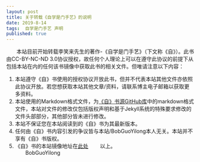```yaml
---
layout: post
title: 关于转载《自学是门手艺》的说明
date: 2019-8-14
tags:  自学是门手艺 声明
published: true
---
```


&nbsp; &nbsp; &nbsp; &nbsp;本站目前开始转载李笑来先生的著作-《自学是门手艺》（下文称《自》）。此书由CC-BY-NC-ND 3.0协议授权，故任何个人理论上可以在遵守此协议的前提下从包括本站在内的任何该书镜像中获取此书的相关文件。但唯请注意以下内容：
1. 本站遵守《自》书使用的授权协议开放此书，但并不代表本站其他文件亦依照此协议开放。若您想获取本站其他文章/资料，请联系博主电子邮箱以获取更多资料。
2. 本站使用的Markdown格式文件，为[《自》书源GitHub库](https://github.com/selfteaching/the-craft-of-selfteaching)中的markdown格式文件，本站对文件的修改仅包括版权声明和基于Jekyll系统的特殊要求修改的文件头部部分，其他部分皆未进行修改。
3. 本站不保证您在本站阅读到的《自》书为其最新版本。
4. 任何由《自》书内容引发的争议皆与本站/BobGuoYilong本人无关。本站并不享有《自》书版权。
5. 《自》书的本站镜像地址在[此处](https://github.com/BobGuoYilong/BobGuoYilong.github.io/blob/master/_posts/00.cover.md)
&nbsp; &nbsp; &nbsp; &nbsp;以上。  
&nbsp; &nbsp; &nbsp; &nbsp;BobGuoYilong